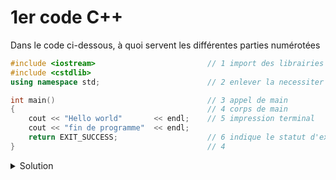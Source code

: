 # 1er code C++

Dans le code ci-dessous, à quoi servent les différentes parties numérotées
~~~cpp
#include <iostream>                         // 1 import des librairies
#include <cstdlib>
using namespace std;                        // 2 enlever la necessiter d'écrire std::cout

int main()                                  // 3 appel de main
{                                           // 4 corps de main
    cout << "Hello world"       << endl;    // 5 impression terminal
    cout << "fin de programme"  << endl;
    return EXIT_SUCCESS;                    // 6 indique le statut d'exec. du programme
}                                           // 4
~~~

<details>
<summary>Solution</summary>

1. Ajouter des librairies utiles au programme
    - *iostream*  : pour *cout*, *cin*, ...
    - *cstdlib*   : pour *EXIT_SUCCESS*
2. Utilise l'espace de nommage *std*. Sans quoi, il faudrait écrire
    - *std::cout*
    - *std::endl*
3. *main* est le nom de la fonction principale (obligatoire)
    - n'a pas de paramêtre () /!\ *main(void)* serait faux (du C)
    - retourne un code d'erreur en entier
4. *{ ... }* bloc de la fonction contenant les instructions
5. Les instructions, toutes se terminent par un ";"
6. Code d'erreur en fin de fonction.

   **NB**: pas obligatoire pour la fonction "main"

</details>
